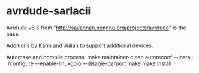# avrdude-sarlacii
Avrdude v6.3 from "http://savannah.nongnu.org/projects/avrdude" is the base.

Additions by Karin and Julian to support additional devices.

Automake and compile process:
make maintainer-clean
autoreconf --install
./configure --enable-linuxgpio --disable-parport
make
make install
